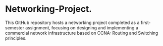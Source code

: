 # Networking-Project.
This GitHub repository hosts a networking project completed as a first-semester assignment, focusing on designing and implementing a commercial network infrastructure based on CCNA: Routing and Switching principles.
